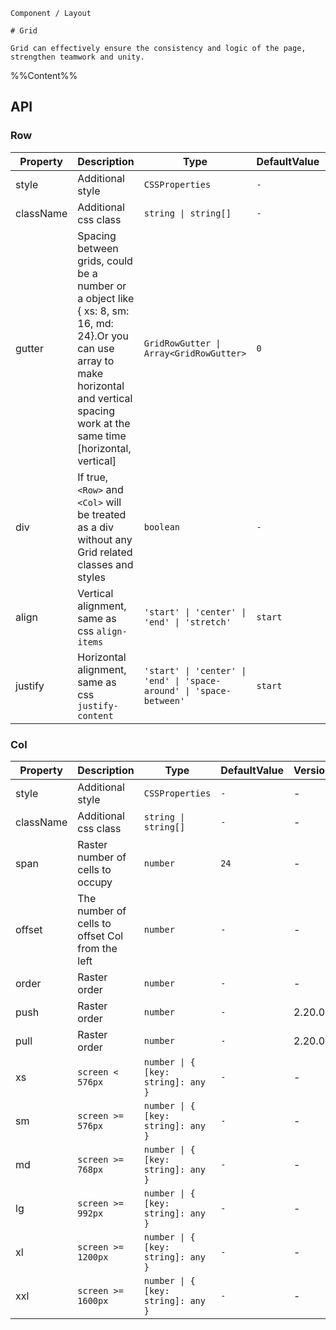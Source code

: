 `````
Component / Layout

# Grid

Grid can effectively ensure the consistency and logic of the page, strengthen teamwork and unity.
`````

%%Content%%

## API

### Row

|Property|Description|Type|DefaultValue|Version|
|---|---|---|---|---|
|style|Additional style|`CSSProperties`|`-`|-|
|className|Additional css class|`string \| string[]`|`-`|-|
|gutter|Spacing between grids, could be a number or a object like { xs: 8, sm: 16, md: 24}.Or you can use array to make horizontal and vertical spacing work at the same time [horizontal, vertical]|`GridRowGutter \| Array<GridRowGutter>`|`0`|vertical gutter in 2.5.0|
|div|If true, `<Row>` and `<Col>` will be treated as a div without any Grid related classes and styles|`boolean`|`-`|-|
|align|Vertical alignment, same as css `align-items`|`'start' \| 'center' \| 'end' \| 'stretch'`|`start`|-|
|justify|Horizontal alignment, same as css `justify-content`|`'start' \| 'center' \| 'end' \| 'space-around' \| 'space-between'`|`start`|-|

### Col

|Property|Description|Type|DefaultValue|Version|
|---|---|---|---|---|
|style|Additional style|`CSSProperties`|`-`|-|
|className|Additional css class|`string \| string[]`|`-`|-|
|span|Raster number of cells to occupy|`number`|`24`|-|
|offset|The number of cells to offset Col from the left|`number`|`-`|-|
|order|Raster order|`number`|`-`|-|
|push|Raster order|`number`|`-`|2.20.0|
|pull|Raster order|`number`|`-`|2.20.0|
|xs|`screen < 576px`|`number \| { [key: string]: any }`|`-`|-|
|sm|`screen >= 576px`|`number \| { [key: string]: any }`|`-`|-|
|md|`screen >= 768px`|`number \| { [key: string]: any }`|`-`|-|
|lg|`screen >= 992px`|`number \| { [key: string]: any }`|`-`|-|
|xl|`screen >= 1200px`|`number \| { [key: string]: any }`|`-`|-|
|xxl|`screen >= 1600px`|`number \| { [key: string]: any }`|`-`|-|
